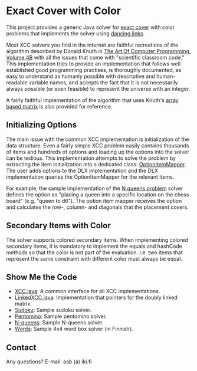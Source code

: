 # Exact Cover with Color

This project provides a generic Java solver for [exact cover](https://en.wikipedia.org/wiki/Exact_cover) with color
problems that implements the solver using [dancing links](https://en.wikipedia.org/wiki/Dancing_Links).

Most XCC solvers you find in the internet are faithful recreations of the
algorithm described by Donald Knuth in [The Art Of Computer Programming,
Volume 4B](https://en.wikipedia.org/wiki/The_Art_of_Computer_Programming#Volume_4B_%E2%80%93_Combinatorial_Algorithms,_Part_2) with all the issues that come with "scientific classroom
code." This implementation tries to provide an implementation that follows
well established good programming practises, is thoroughly documented,
as easy to understand as humanly possible with descriptive and human-readable
variable names, and accepts the fact that it is not necessarily always
possible (or even feasible) to represent the universe with an integer.

A fairly faithful implementation of the algorithm that uses Knuth's [array
based matrix](https://gitlab.com/antti.brax/exact-cover/-/blob/main/src/main/java/fi/iki/asb/xcc/ReferenceXCC.java) is also provided for reference.

## Initializing Options

The main issue with the common XCC implementation is initialization of the
data structure. Even a fairly simple XCC problem easily contains thousands
of items and hundreds of options and loading up the options into the solver
can be tedious. This implementation attempts to solve the problem by
extracting the item initialization into s dedicated class: [OptionItemMapper](https://gitlab.com/antti.brax/exact-cover/-/blob/main/src/main/java/fi/iki/asb/xcc/OptionItemMapper.java).
The user adds options to the DLX implementation and the DLX implementation
queries the OptionItemMapper for the relevant items.

For example, the sample implementation of the [N queens problem](https://gitlab.com/antti.brax/exact-cover/-/blob/main/src/main/java/fi/iki/asb/xcc/queen)
solver defines the option as "placing a queen into a specific location on
the chess board" (e.g. "queen to d6"). The option item mapper receives the
option and calculates the row-, column- and diagonals that the placement
covers.

## Secondary Items with Color

The solver supports colored secondary items. When implementing colored
secondary items, it is mandatory to implement the equals and hashCode
methods so that the color is not part of the evaluation. I.e. two items
that represent the same constraint with different color must always be
equal.

## Show Me the Code

 * [XCC.java](https://gitlab.com/antti.brax/exact-cover/-/blob/main/src/main/java/fi/iki/asb/xcc/XCC.java): 
   A common interface for all XCC implementations.
 * [LinkedXCC.java](https://gitlab.com/antti.brax/exact-cover/-/blob/main/src/main/java/fi/iki/asb/xcc/LinkedXCC.java):
   Implementation that pointers for the doubly linked matrix. 
 * [Sudoku](https://gitlab.com/antti.brax/exact-cover/-/blob/main/src/main/java/fi/iki/asb/xcc/sudoku):
   Sample sudoku solver.
 * [Pentomino](https://gitlab.com/antti.brax/exact-cover/-/blob/main/src/main/java/fi/iki/asb/xcc/pentomino):
   Sample pentomino solver.
 * [N-queens](https://gitlab.com/antti.brax/exact-cover/-/blob/main/src/main/java/fi/iki/asb/xcc/queen):
   Sample N-queens solver.
 * [Words](https://gitlab.com/antti.brax/exact-cover/-/blob/main/src/main/java/fi/iki/asb/xcc/words):
   Sample 4x4 word box solver (in Finnish).

## Contact

Any questions? E-mail: asb (a) iki.fi
